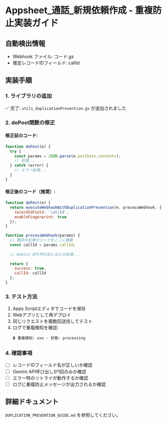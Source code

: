 
# Appsheet_通話_新規依頼作成 - 重複防止実装ガイド

## 自動検出情報
- Webhook ファイル: コード.gs
- 推定レコードIDフィールド: callId

## 実装手順

### 1. ライブラリの追加
✅ 完了: `utils_duplicationPrevention.gs` が追加されました

### 2. doPost関数の修正

#### 修正前のコード:
```javascript
function doPost(e) {
  try {
    const params = JSON.parse(e.postData.contents);
    // 処理...
  } catch (error) {
    // エラー処理...
  }
}
```

#### 修正後のコード（推奨）:
```javascript
function doPost(e) {
  return executeWebhookWithDuplicationPrevention(e, processWebhook, {
    recordIdField: 'callId',
    enableFingerprint: true
  });
}

function processWebhook(params) {
  // 既存の処理ロジックをここに移動
  const callId = params.callId;
  
  // Gemini API呼び出しなどの処理...
  
  return {
    success: true,
    callId: callId
  };
}
```

### 3. テスト方法

1. Apps Scriptエディタでコードを保存
2. Webアプリとして再デプロイ
3. 同じリクエストを複数回送信してテスト
4. ログで重複検知を確認:
   ```
   🔒 重複検知: xxx - 状態: processing
   ```

### 4. 確認事項

- [ ] レコードIDフィールド名が正しいか確認
- [ ] Gemini API呼び出しが1回のみか確認  
- [ ] エラー時のリトライが動作するか確認
- [ ] ログに重複防止メッセージが出力されるか確認

## 詳細ドキュメント

`DUPLICATION_PREVENTION_GUIDE.md` を参照してください。
